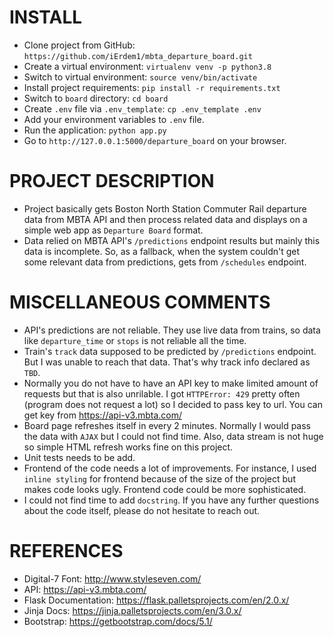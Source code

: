 # INSTALL

- Clone project from GitHub: `https://github.com/iErdem1/mbta_departure_board.git`
- Create a virtual environment: `virtualenv venv -p python3.8`
- Switch to virtual environment: `source venv/bin/activate`
- Install project requirements: `pip install -r requirements.txt`
- Switch to `board` directory: `cd board`
- Create `.env` file via `.env_template`: `cp .env_template .env`
- Add your environment variables to `.env` file.
- Run the application: `python app.py`
- Go to `http://127.0.0.1:5000/departure_board` on your browser.

# PROJECT DESCRIPTION
- Project basically gets Boston North Station Commuter Rail departure data from MBTA API and then process related data and displays on a simple web app as `Departure Board` format. 
- Data relied on MBTA API's `/predictions` endpoint results but mainly this data is incomplete. So, as a fallback, when the system couldn't get some relevant data from predictions, gets from `/schedules` endpoint. 

# MISCELLANEOUS COMMENTS
- API's predictions are not reliable. They use live data from trains, so data like `departure_time` or `stops` is not reliable all the time. 
- Train's `track` data supposed to be predicted by `/predictions` endpoint. But I was unable to reach that data. That's why track info declared as `TBD`.
- Normally you do not have to have an API key to make limited amount of requests but that is also unrilable. I got `HTTPError: 429` pretty often (program does not request a lot) so I decided to pass key to url. You can get key from https://api-v3.mbta.com/
- Board page refreshes itself in every 2 minutes. Normally I would pass the data with `AJAX` but I could not find time. Also, data stream is not huge so simple HTML refresh works fine on this project. 
- Unit tests needs to be add. 
- Frontend of the code needs a lot of improvements. For instance, I used `inline styling` for frontend because of the size of the project but makes code looks ugly. Frontend code could be more sophisticated.
- I could not find time to add `docstring`. If you have any further questions about the code itself, please do not hesitate to reach out. 

# REFERENCES
- Digital-7 Font: http://www.styleseven.com/
- API: https://api-v3.mbta.com/
- Flask Documentation: https://flask.palletsprojects.com/en/2.0.x/
- Jinja Docs: https://jinja.palletsprojects.com/en/3.0.x/
- Bootstrap: https://getbootstrap.com/docs/5.1/

